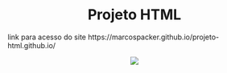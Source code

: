 <h1 align="center"> Projeto HTML </h1>
link para acesso do site https://marcospacker.github.io/projeto-html.github.io/
<p align="center">
<img src="http://img.shields.io/static/v1?label=STATUS&message=EM%20DESENVOLVIMENTO&color=GREEN&style=for-the-badge"/>
</p>
